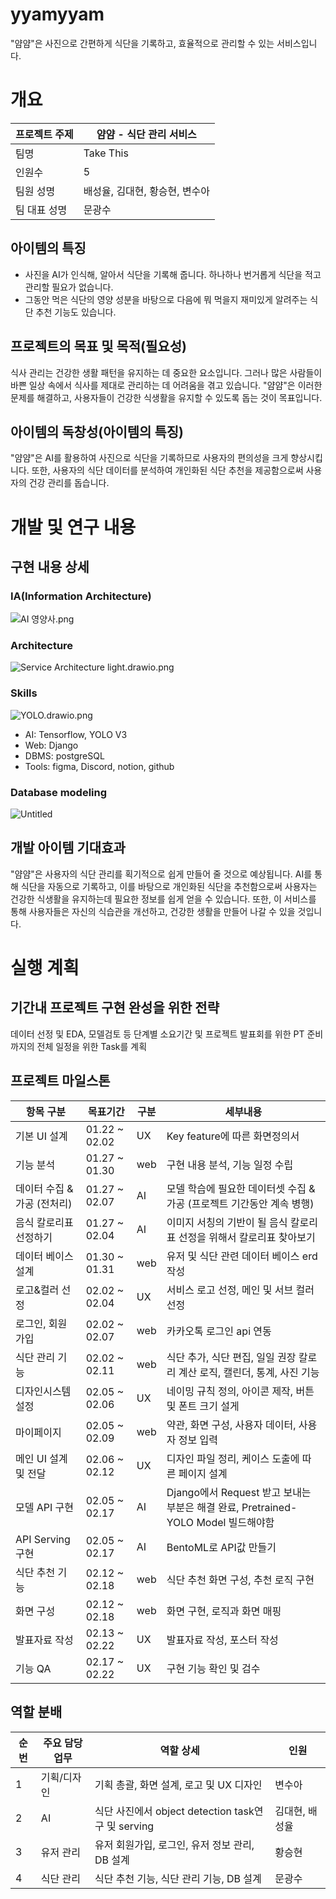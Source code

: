 # yyamyyam
"얌얌"은 사진으로 간편하게 식단을 기록하고, 효율적으로 관리할 수 있는 서비스입니다.

# 개요

| 프로젝트 주제 | 얌얌 - 식단 관리 서비스 |
| --- | --- |
| 팀명 | Take This |
| 인원수 | 5 |
| 팀원 성명 | 배성율, 김대현, 황승현, 변수아 |
| 팀 대표 성명 | 문광수 |

## 아이템의 특징

- 사진을 AI가 인식해, 알아서 식단을 기록해 줍니다. 하나하나 번거롭게 식단을 적고 관리할 필요가 없습니다.
- 그동안 먹은 식단의 영양 성분을 바탕으로 다음에 뭐 먹을지 재미있게 알려주는 식단 추천 기능도 있습니다.

## 프로젝트의 목표 및 목적(필요성)

식사 관리는 건강한 생활 패턴을 유지하는 데 중요한 요소입니다. 그러나 많은 사람들이 바쁜 일상 속에서 식사를 제대로 관리하는 데 어려움을 겪고 있습니다. "얌얌"은 이러한 문제를 해결하고, 사용자들이 건강한 식생활을 유지할 수 있도록 돕는 것이 목표입니다.

## 아이템의 독창성(아이템의 특징)

"얌얌"은 AI를 활용하여 사진으로 식단을 기록하므로 사용자의 편의성을 크게 향상시킵니다. 또한, 사용자의 식단 데이터를 분석하여 개인화된 식단 추천을 제공함으로써 사용자의 건강 관리를 돕습니다.

# 개발 및 연구 내용

## 구현 내용 상세

### IA(Information Architecture)

![AI 영양사.png](https://ifh.cc/g/FdO5Ow.png)

### Architecture

![Service Architecture light.drawio.png](https://ifh.cc/g/MHg7Co.png)

### Skills

![YOLO.drawio.png](https://ifh.cc/g/FwxlcN.png)

- AI: Tensorflow, YOLO V3
- Web: Django
- DBMS: postgreSQL
- Tools: figma, Discord, notion, github

### Database modeling

![Untitled](https://ifh.cc/g/9DaHxO.jpg)

## 개발 아이템 기대효과

"얌얌"은 사용자의 식단 관리를 획기적으로 쉽게 만들어 줄 것으로 예상됩니다. AI를 통해 식단을 자동으로 기록하고, 이를 바탕으로 개인화된 식단을 추천함으로써 사용자는 건강한 식생활을 유지하는데 필요한 정보를 쉽게 얻을 수 있습니다. 또한, 이 서비스를 통해 사용자들은 자신의 식습관을 개선하고, 건강한 생활을 만들어 나갈 수 있을 것입니다.

# 실행 계획

## 기간내 프로젝트 구현 완성을 위한 전략

데이터 선정 및 EDA, 모델검토 등 단계별 소요기간 및 프로젝트 발표회를 위한 PT 준비까지의 전체 일정을 위한 Task를 계획

## 프로젝트 마일스톤

| 항목 구분 | 목표기간 | 구분 | 세부내용 |
| --- | --- | --- | --- |
| 기본 UI 설계 | 01.22 ~ 02.02 | UX | Key feature에 따른 화면정의서 |
| 기능 분석 | 01.27 ~ 01.30 | web | 구현 내용 분석, 기능 일정 수립 |
| 데이터 수집 & 가공 (전처리) | 01.27 ~ 02.07 | AI | 모델 학습에 필요한 데이터셋 수집 & 가공 (프로젝트 기간동안 계속 병행) |
| 음식 칼로리표 선정하기 | 01.27 ~ 02.04 | AI | 이미지 서칭의 기반이 될 음식 칼로리표 선정을 위해서 칼로리표 찾아보기 |
| 데이터 베이스 설계 | 01.30 ~ 01.31 | web | 유저 및 식단 관련 데이터 베이스 erd 작성 |
| 로고&컬러 선정 | 02.02 ~ 02.04 | UX | 서비스 로고 선정, 메인 및 서브 컬러 선정 |
| 로그인, 회원가입 | 02.02 ~ 02.07 | web | 카카오톡 로그인 api 연동 |
| 식단 관리 기능 | 02.02 ~ 02.11 | web | 식단 추가, 식단 편집, 일일 권장 칼로리 계산 로직, 캘린더, 통계, 사진 기능 |
| 디자인시스템 설정 | 02.05 ~ 02.06 | UX | 네이밍 규칙 정의, 아이콘 제작, 버튼 및 폰트 크기 설게 |
| 마이페이지 | 02.05 ~ 02.09 | web | 약관, 화면 구성, 사용자 데이터, 사용자 정보 입력 |
| 메인 UI 설계 및 전달 | 02.06 ~ 02.12 | UX | 디자인 파일 정리, 케이스 도출에 따른 페이지 설계 |
| 모델 API 구현 | 02.05 ~ 02.17 | AI | Django에서 Request 받고 보내는 부분은 해결 완료, Pretrained-YOLO Model 빌드해야함 |
| API Serving 구현 | 02.05 ~ 02.17 | AI | BentoML로 API값 만들기 |
| 식단 추천 기능 | 02.12 ~ 02.18 | web | 식단 추천 화면 구성, 추천 로직 구현 |
| 화면 구성 | 02.12 ~ 02.18 | web | 화면 구현, 로직과 화면 매핑 |
| 발표자료 작성 | 02.13 ~ 02.22 | UX | 발표자료 작성, 포스터 작성 |
| 기능 QA | 02.17 ~ 02.22 | UX | 구현 기능 확인 및 검수 |


## 역할 분배

| 순번 | 주요 담당업무 | 역할 상세 | 인원 |
| --- | --- | --- | --- |
| 1 | 기획/디자인 | 기획 총괄, 화면 설계, 로고 및 UX 디자인 | 변수아 |
| 2 | AI | 식단 사진에서 object detection task연구 및 serving | 김대현, 배성율 |
| 3 | 유저 관리 | 유저 회원가입, 로그인, 유저 정보 관리, DB 설계 | 황승현 |
| 4 | 식단 관리 | 식단 추천 기능, 식단 관리 기능, DB 설계 | 문광수 |
